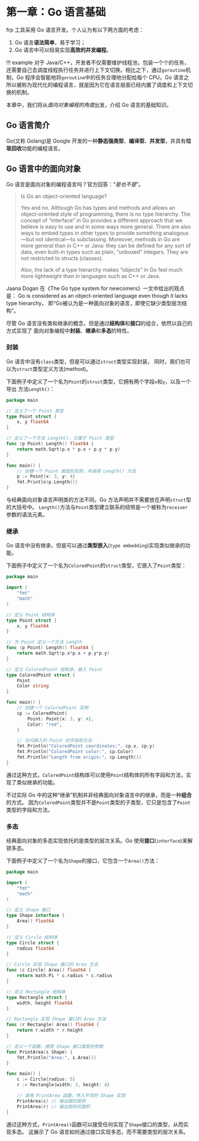 # **第一章：Go 语言基础**

frp 工具采用 Go 语言开发。个人认为有以下两方面的考虑：

1. Go 语言**语法简单**，易于学习；
2. Go 语言中可以轻易实现**高效的并发编程**。

!!! example
    对于 Java/C++，开发者不仅需要维护线程池，包装一个个的任务，还需要自己去调度线程执行任务并进行上下文切换。相比之下，通过`goroutine`机制，Go 程序会智能地将`goroutine`中的任务合理地分配给每个 CPU。Go 语言之所以被称为现代化的编程语言，就是因为它在语言层面已经内置了调度和上下文切换的机制。

本章中，我们将从*面向对象编程的角度*出发，介绍 Go 语言的基础知识。

## **Go 语言简介**

Go(又称 Golang)是 Google 开发的一种**静态强类型**、**编译型**、**并发型**，并具有**垃圾回收**功能的编程语言。

## **Go 语言中的面向对象**

Go 语言是面向对象的编程语言吗？官方回答：“*是也不是*”。

>Is Go an object-oriented language?
>
>Yes and no. Although Go has types and methods and allows an object-oriented
>style of programming, there is no type hierarchy. The concept of “interface” in
>Go provides a different approach that we believe is easy to use and in some
>ways more general. There are also ways to embed types in other types to provide
>something analogous—but not identical—to subclassing. Moreover, methods in Go
>are more general than in C++ or Java: they can be defined for any sort of data,
>even built-in types such as plain, “unboxed” integers. They are not restricted
>to structs (classes).
>
>Also, the lack of a type hierarchy makes “objects” in Go feel much more
>lightweight than in languages such as C++ or Java.

Jaana Dogan 在《The Go type system for newcomers》一文中给出的观点是：
Go is considered as an object-oriented language even though it lacks type
hierarchy，
即“Go被认为是一种面向对象的语言，即使它缺少类型层次结构”。

尽管 Go 语言没有类和继承的概念，但是通过**结构体**和**接口**的组合，依然以自己的方式实现了
面向对象编程中**封装**、**继承**和**多态**的特性。

### **封装**

Go 语言中没有`class`类型，但是可以通过`struct`类型实现封装，
同时，我们也可以为`struct`类型定义方法(method)。

下面例子中定义了一个名为`Point`的`struct`类型，它拥有两个字段`x`和`y`，以及一个导出
方法`Length()`：

```go
package main

// 定义了一个 Point 类型
type Point struct {
    x, y float64
}

// 定义了一个方法 Length()，它属于 Point 类型
func (p Point) Length() float64 {
    return math.Sqrt(p.x * p.x + p.y * p.y)
}

func main() {
    // 创建一个 Point 类型的实例，并调用 Length() 方法
    p := Point{x: 3, y: 4}
    fmt.Println(p.Length())
}
```

与经典面向对象语言声明类的方法不同，Go 方法声明并不需要放在声明`struct`型的大括号中。
`Length()`方法与`Point`类型建立联系的纽带是一个被称为`receiver`参数的语法元素。

### **继承**

Go 语言中没有继承，但是可以通过**类型嵌入**(`type embedding`)实现类似继承的功能。

下面例子中定义了一个名为`ColoredPoint`的`struct`类型，它嵌入了`Point`类型：

```go
package main

import (
    "fmt"
    "math"
)

// 定义 Point 结构体
type Point struct {
    x, y float64
}

// 为 Point 定义一个方法 Length
func (p Point) Length() float64 {
    return math.Sqrt(p.x*p.x + p.y*p.y)
}

// 定义 ColoredPoint 结构体，嵌入 Point
type ColoredPoint struct {
    Point
    Color string
}

func main() {
    // 创建一个 ColoredPoint 实例
    cp := ColoredPoint{
        Point: Point{x: 3, y: 4},
        Color: "red",
    }

    // 访问嵌入的 Point 的字段和方法
    fmt.Println("ColoredPoint coordinates:", cp.x, cp.y)
    fmt.Println("ColoredPoint color:", cp.Color)
    fmt.Println("Length from origin:", cp.Length())
}
```

通过这种方式，`ColoredPoint`结构体可以使用`Point`结构体的所有字段和方法，实现了类似继承的功能。

不过实际 Go 中的这种“继承”机制并非经典面向对象语言中的继承，而是一种**组合**的方式。
因为`ColoredPoint`类型并不是`Point`类型的子类型，它只是包含了`Point`类型的字段和方法。

### **多态**

经典面向对象的多态实现依托的是类型的层次关系。Go 使用**接口**(`interface`)来解锁多态。

下面例子中定义了一个名为`Shape`的接口，它包含一个`Area()`方法：

```go
package main

import (
    "fmt"
    "math"
)

// 定义 Shape 接口
type Shape interface {
    Area() float64
}

// 定义 Circle 结构体
type Circle struct {
    radius float64
}

// Circle 实现 Shape 接口的 Area 方法
func (c Circle) Area() float64 {
    return math.Pi * c.radius * c.radius
}

// 定义 Rectangle 结构体
type Rectangle struct {
    width, height float64
}

// Rectangle 实现 Shape 接口的 Area 方法
func (r Rectangle) Area() float64 {
    return r.width * r.height
}

// 定义一个函数，接受 Shape 接口类型的参数
func PrintArea(s Shape) {
    fmt.Println("Area:", s.Area())
}

func main() {
    c := Circle{radius: 5}
    r := Rectangle{width: 3, height: 4}

    // 调用 PrintArea 函数，传入不同的 Shape 实现
    PrintArea(c) // 输出圆的面积
    PrintArea(r) // 输出矩形的面积
}
```

通过这种方式，`PrintArea()`函数可以接受任何实现了`Shape`接口的类型，从而实现多态。
这展示了 Go 语言如何通过接口实现多态，而不需要类型的层次关系。
